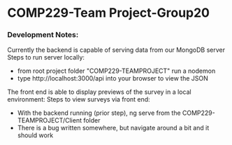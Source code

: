 # COMP229-Team Project-Group20

### Development Notes:

Currently the backend is capable of serving data from our MongoDB server
Steps to run server locally:

- from root project folder "COMP229-TEAMPROJECT" run a nodemon
- type http://localhost:3000/api into your browser to view the JSON

The front end is able to display previews of the survey in a local environment:
Steps to view surveys via front end:

- With the backend running (prior step), ng serve from the COMP229-TEAMPROJECT/Client folder
- There is a bug written somewhere, but navigate around a bit and it should work
